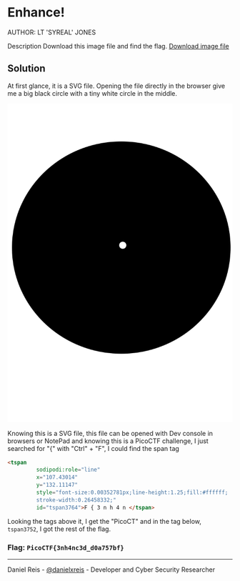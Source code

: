 # Enhance!
AUTHOR: LT 'SYREAL' JONES

Description
Download this image file and find the flag.
[Download image file](drawing.flag.svg)

## Solution

At first glance, it is a SVG file. Opening the file directly in the browser give me a big black circle with a tiny white circle in the middle.

![Image in SVG](drawing.flag.svg)

Knowing this is a SVG file, this file can be opened with Dev console in browsers or NotePad and knowing this is a PicoCTF challenge, I just searched for "{" with "Ctrl" + "F", I could find the span tag 

```html
<tspan
         sodipodi:role="line"
         x="107.43014"
         y="132.11147"
         style="font-size:0.00352781px;line-height:1.25;fill:#ffffff;
         stroke-width:0.26458332;"
         id="tspan3764">F { 3 n h 4 n </tspan>
```

Looking the tags above it, I get the "PicoCT" and in the tag below, `tspan3752`, I got the rest of the flag.

### **Flag:** `PicoCTF{3nh4nc3d_d0a757bf}`

---
Daniel Reis - [@danielxreis](https://twitter.com/DanielXReis) - Developer and Cyber Security Researcher